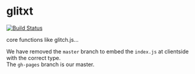 # glitxt

[![Build Status](https://travis-ci.org/glitxt/glitxt.png?branch=master)](https://travis-ci.org/glitxt/glitxt)

core functions like glitch.js...

We have removed the `master` branch to embed the `index.js` at clientside with the correct type.  
The `gh-pages` branch is our master.
